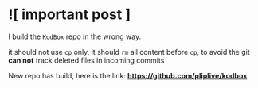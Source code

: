 # ![ important post ]

I build the `KodBox` repo in the wrong way.

it should not use `cp` only, it should `rm` all content  before `cp`, to avoid the git **can not** track deleted files in incoming commits

New repo has build, here is the link: **https://github.com/pliplive/kodbox**
